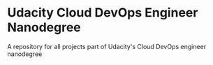 # Udacity Cloud DevOps Engineer Nanodegree

A repository for all projects part of Udacity's Cloud DevOps engineer nanodegree
